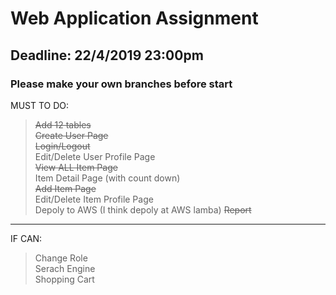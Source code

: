 # Web Application Assignment
## Deadline: 22/4/2019 23:00pm
### **Please make your own branches before start**
  
    
MUST TO DO:  
> ~~Add 12 tables~~  
> ~~Create User Page~~  
> ~~Login/Logout~~  
> Edit/Delete User Profile Page  
> ~~View ALL Item Page~~  
> Item Detail Page (with count down)  
> ~~Add Item Page~~  
> Edit/Delete Item Profile Page    
> Depoly to AWS (I think depoly at AWS lamba)
> ~~Report~~  
-----------------------------------------------------------------------------------------------
IF CAN:  
> Change Role  
> Serach Engine  
> Shopping Cart  
